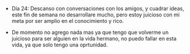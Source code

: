 - Día 24: Descanso con conversaciones con los amigos, y cuadrar ideas, este fin de semana no desarrollare mucho, pero estoy juicioso con mi meta por ser amplio en el conocimiento y rico.

- De momento no agrego nada mas ya que tengo que volverme un juicioso para ser alguien en la vida hermano, no puedo fallar en esta vida, ya que solo tengo una oprtunidad.